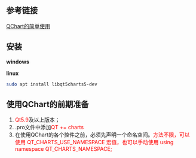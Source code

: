 
```toc
```
## 参考链接
[QChart的简单使用](https://blog.csdn.net/weixin_43450564/article/details/112370125)

## 安装
**windows**

**linux**

```bash
sudo apt install libqt5charts5-dev
```
 

## 使用QChart的前期准备
1. <font color=#FF0000> Qt5.9</font>及以上版本；
2. .pro文件中添加<font color=#FF0000>QT += charts</font>
3. 在使用QChart的各个控件之前，必须先声明一个命名空间。<font color=#FF0000>方法不限，可以使用 QT_CHARTS_USE_NAMESPACE 宏值，也可以手动使用 using namespace QT_CHARTS_NAMESPACE;</font>
